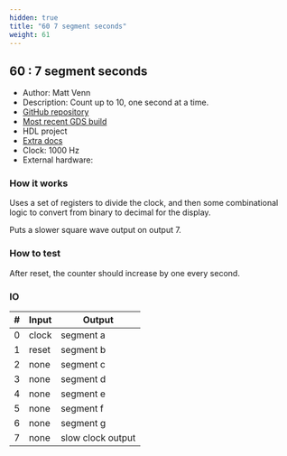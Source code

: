 ```yaml
---
hidden: true
title: "60 7 segment seconds"
weight: 61
---
```


## 60 : 7 segment seconds

* Author: Matt Venn
* Description: Count up to 10, one second at a time.
* [GitHub repository](https://github.com/kevinwguan/tt03-mmm-verilog)
* [Most recent GDS build](https://github.com/kevinwguan/tt03-mmm-verilog/actions/runs/4790256160)
* HDL project
* [Extra docs]()
* Clock: 1000 Hz
* External hardware: 



### How it works

Uses a set of registers to divide the clock, and then some combinational logic
to convert from binary to decimal for the display.

Puts a slower square wave output on output 7.


### How to test

After reset, the counter should increase by one every second.


### IO

| # | Input        | Output       |
|---|--------------|--------------|
| 0 | clock  | segment a |
| 1 | reset  | segment b |
| 2 | none  | segment c |
| 3 | none  | segment d |
| 4 | none  | segment e |
| 5 | none  | segment f |
| 6 | none  | segment g |
| 7 | none  | slow clock output |
